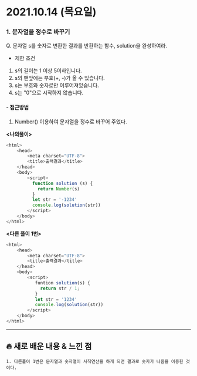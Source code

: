 # 2021.10.14 (목요일)
### **1. 문자열을 정수로 바꾸기**

Q. 문자열 s를 숫자로 변환한 결과를 반환하는 함수, solution을 완성하여라.
   - 제한 조건
   1. s의 길이는 1 이상 5이하입니다.
   2. s의 맨앞에는 부호(+, -)가 올 수 있습니다.
   3. s는 부호와 숫자로만 이루어져있습니다.
   4. s는 "0"으로 시작하지 않습니다.  


#### -  접근방법

1. Number() 이용하여 문자열을 정수로 바꾸어 주었다.

**<나의풀이>**
```javascript
<html>
    <head>
        <meta charset="UTF-8">
        <title>출력결과</title>
    </head>
    <body>
        <script>
          function solution (s) {
            return Number(s)
          }
          let str = '-1234'
          console.log(solution(str))
        </script>
    </body>
</html>
```

**<다른 풀이 1번>**
```javascript
<html>
    <head>
        <meta charset="UTF-8">
        <title>출력결과</title>
    </head>
    <body>
        <script>
           funtion solution(s) {
             return str / 1;
           }
           let str = '1234'
           console.log(solution(str))
        </script>
    </body>
</html>
```


---
##  **🔥 새로 배운 내용 & 느낀 점**

    1. 다른풀이 1번은 문자열과 숫자열이 사칙연산을 하게 되면 결과로 숫자가 나옴을 이용한 것이다. 
